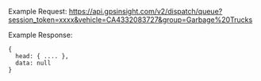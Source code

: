 Example Request: https://api.gpsinsight.com/v2/dispatch/queue?session_token=xxxx&vehicle=CA4332083727&group=Garbage%20Trucks

Example Response:

    {
      head: { .... },
      data: null
    }
